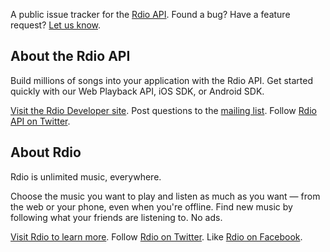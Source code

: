 A public issue tracker for the [Rdio API](http://developer.rdio.com/). Found a
bug? Have a feature request? [Let us know](https://github.com/rdio/api/issues).


## About the Rdio API


Build millions of songs into your application with the Rdio API. Get started
quickly with our Web Playback API, iOS SDK, or Android SDK.

[Visit the Rdio Developer site](http://developer.rdio.com/). Post
questions to the [mailing list](http://groups.google.com/group/rdio-api).
Follow [Rdio API on Twitter](http://twitter.com/rdioapi).


## About Rdio

Rdio is unlimited music, everywhere.

Choose the music you want to play and listen as much as you want — from the web
or your phone, even when you're offline. Find new music by following what your
friends are listening to. No ads.

[Visit Rdio to learn more](http://rdio.com/). Follow [Rdio on
Twitter](http://twitter.com/rdio). Like [Rdio on
Facebook](http://www.facebook.com/rdio).
